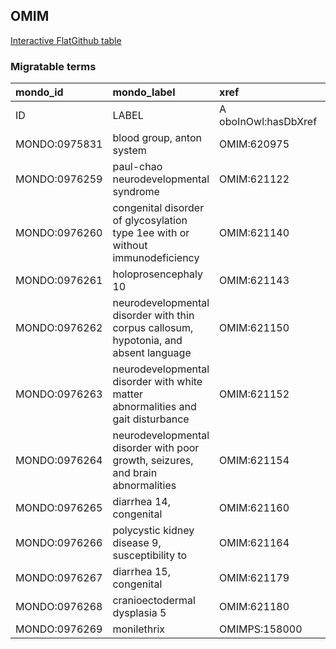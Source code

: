 ## OMIM
[Interactive FlatGithub table](https://flatgithub.com/monarch-initiative/mondo-ingest?filename=src/ontology/slurp/omim.tsv)

### Migratable terms
| mondo_id      | mondo_label                                                                           | xref                 | xref_source                | original_label                                                                        | definition    | parents   |
|:--------------|:--------------------------------------------------------------------------------------|:---------------------|:---------------------------|:--------------------------------------------------------------------------------------|:--------------|:----------|
| ID            | LABEL                                                                                 | A oboInOwl:hasDbXref | >A oboInOwl:source SPLIT=| |                                                                                       | A IAO:0000115 | SC %      |
| MONDO:0975831 | blood group, anton system                                                             | OMIM:620975          | MONDO:equivalentTo         | blood group, anton system                                                             |               |           |
| MONDO:0976259 | paul-chao neurodevelopmental syndrome                                                 | OMIM:621122          | MONDO:equivalentTo         | paul-chao neurodevelopmental syndrome                                                 |               |           |
| MONDO:0976260 | congenital disorder of glycosylation type 1ee with or without immunodeficiency        | OMIM:621140          | MONDO:equivalentTo         | congenital disorder of glycosylation type 1ee with or without immunodeficiency        |               |           |
| MONDO:0976261 | holoprosencephaly 10                                                                  | OMIM:621143          | MONDO:equivalentTo         | holoprosencephaly 10                                                                  |               |           |
| MONDO:0976262 | neurodevelopmental disorder with thin corpus callosum, hypotonia, and absent language | OMIM:621150          | MONDO:equivalentTo         | neurodevelopmental disorder with thin corpus callosum, hypotonia, and absent language |               |           |
| MONDO:0976263 | neurodevelopmental disorder with white matter abnormalities and gait disturbance      | OMIM:621152          | MONDO:equivalentTo         | neurodevelopmental disorder with white matter abnormalities and gait disturbance      |               |           |
| MONDO:0976264 | neurodevelopmental disorder with poor growth, seizures, and brain abnormalities       | OMIM:621154          | MONDO:equivalentTo         | neurodevelopmental disorder with poor growth, seizures, and brain abnormalities       |               |           |
| MONDO:0976265 | diarrhea 14, congenital                                                               | OMIM:621160          | MONDO:equivalentTo         | diarrhea 14, congenital                                                               |               |           |
| MONDO:0976266 | polycystic kidney disease 9, susceptibility to                                        | OMIM:621164          | MONDO:equivalentTo         | polycystic kidney disease 9, susceptibility to                                        |               |           |
| MONDO:0976267 | diarrhea 15, congenital                                                               | OMIM:621179          | MONDO:equivalentTo         | diarrhea 15, congenital                                                               |               |           |
| MONDO:0976268 | cranioectodermal dysplasia 5                                                          | OMIM:621180          | MONDO:equivalentTo         | cranioectodermal dysplasia 5                                                          |               |           |
| MONDO:0976269 | monilethrix                                                                           | OMIMPS:158000        | MONDO:equivalentTo         | Monilethrix                                                                           |               |           |